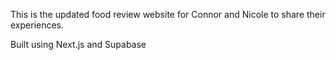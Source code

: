 This is the updated food review website for Connor and Nicole to share their experiences.

Built using Next.js and Supabase
